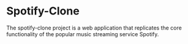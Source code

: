 # Spotify-Clone
The spotify-clone project is a web application that replicates the core functionality of the popular music streaming service Spotify.
